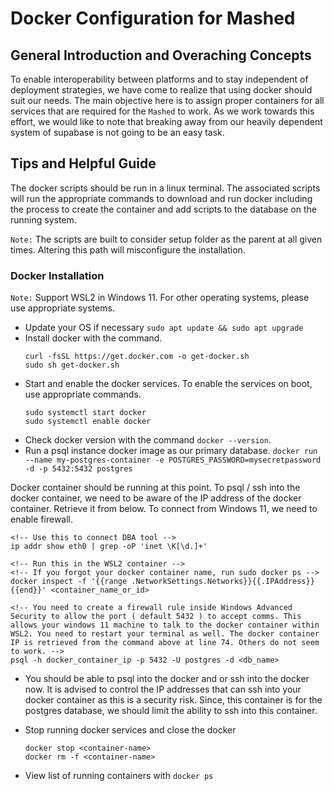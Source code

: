 # Docker Configuration for Mashed

## General Introduction and Overaching Concepts

To enable interoperability between platforms and to stay independent of deployment strategies, we have come to realize that using docker should suit our needs. The main objective here is to assign proper containers for all services that are required for the `Mashed` to work. As we work towards this effort, we would like to note that breaking away from our heavily dependent system of supabase is not going to be an easy task.

## Tips and Helpful Guide

The docker scripts should be run in a linux terminal. The associated scripts will run the appropriate commands to download and run docker including the process to create the container and add scripts to the database on the running system.

`Note:` The scripts are built to consider setup folder as the parent at all given times. Altering this path will misconfigure the installation.

### Docker Installation

`Note:` Support WSL2 in Windows 11. For other operating systems, please use appropriate systems.

- Update your OS if necessary `sudo apt update && sudo apt upgrade`
- Install docker with the command.
  ```
  curl -fsSL https://get.docker.com -o get-docker.sh
  sudo sh get-docker.sh
  ```
- Start and enable the docker services. To enable the services on boot, use appropriate commands.
  ```
  sudo systemctl start docker
  sudo systemctl enable docker
  ```
- Check docker version with the command `docker --version`.
- Run a psql instance docker image as our primary database.
  `docker run --name my-postgres-container -e POSTGRES_PASSWORD=mysecretpassword -d -p 5432:5432 postgres`

Docker container should be running at this point. To psql / ssh into the docker container, we need to be aware of the IP address of the docker container. Retrieve it from below. To connect from Windows 11, we need to enable firewall.

```
<!-- Use this to connect DBA tool -->
ip addr show eth0 | grep -oP 'inet \K[\d.]+'

<!-- Run this in the WSL2 container -->
<!-- If you forgot your docker container name, run sudo docker ps -->
docker inspect -f '{{range .NetworkSettings.Networks}}{{.IPAddress}}{{end}}' <container_name_or_id>

<!-- You need to create a firewall rule inside Windows Advanced Security to allow the port ( default 5432 ) to accept comms. This allows your windows 11 machine to talk to the docker container within WSL2. You need to restart your terminal as well. The docker container IP is retrieved from the command above at line 74. Others do not seem to work. -->
psql -h docker_container_ip -p 5432 -U postgres -d <db_name>
```

- You should be able to psql into the docker and or ssh into the docker now. It is advised to control the IP addresses that can ssh into your docker container as this is a security risk. Since, this container is for the postgres database, we should limit the ability to ssh into this container.

- Stop running docker services and close the docker

  ```
  docker stop <container-name>
  docker rm -f <container-name>
  ```

- View list of running containers with `docker ps`
